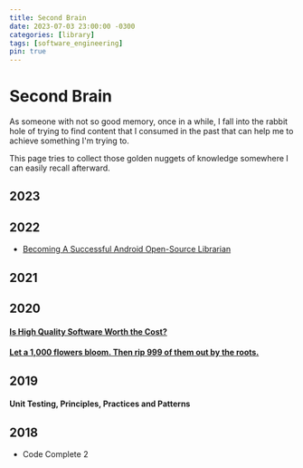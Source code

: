 ```yaml
---
title: Second Brain
date: 2023-07-03 23:00:00 -0300
categories: [library]
tags: [software_engineering]
pin: true
---
```


# Second Brain

As someone with not so good memory, once in a while, I fall into the rabbit hole of trying to find content that I consumed in the past that can help me to achieve something I'm trying to.

This page tries to collect those golden nuggets of knowledge somewhere I can easily recall afterward.

## 2023

## 2022

- [Becoming A Successful Android Open-Source Librarian](https://proandroiddev.com/becoming-a-successful-open-source-librarian-3a008b50b808)

## 2021

## 2020

#### [Is High Quality Software Worth the Cost?](https://martinfowler.com/articles/is-quality-worth-cost.html)

#### [Let a 1,000 flowers bloom. Then rip 999 of them out by the roots.](https://gigamonkeys.com/flowers/)

## 2019

#### Unit Testing, Principles, Practices and Patterns

## 2018

- Code Complete 2
